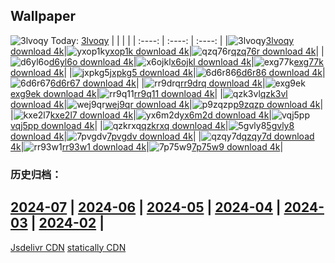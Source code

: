 ## Wallpaper
![3lvoqy](https://w.wallhaven.cc/full/3l/wallhaven-3lvoqy.png) Today: [3lvoqy](https://th.wallhaven.cc/small/3l/3lvoqy.jpg)
|      |      |      |
| :----: | :----: | :----: |
|![3lvoqy](https://th.wallhaven.cc/small/3l/3lvoqy.jpg)[3lvoqy download 4k](https://wallhaven.cc/w/3lvoqy)|![yxop1k](https://th.wallhaven.cc/small/yx/yxop1k.jpg)[yxop1k download 4k](https://wallhaven.cc/w/yxop1k)|![qzq76r](https://th.wallhaven.cc/small/qz/qzq76r.jpg)[qzq76r download 4k](https://wallhaven.cc/w/qzq76r)|
|![d6yl6o](https://th.wallhaven.cc/small/d6/d6yl6o.jpg)[d6yl6o download 4k](https://wallhaven.cc/w/d6yl6o)|![x6ojkl](https://th.wallhaven.cc/small/x6/x6ojkl.jpg)[x6ojkl download 4k](https://wallhaven.cc/w/x6ojkl)|![exg77k](https://th.wallhaven.cc/small/ex/exg77k.jpg)[exg77k download 4k](https://wallhaven.cc/w/exg77k)|
|![jxpkg5](https://th.wallhaven.cc/small/jx/jxpkg5.jpg)[jxpkg5 download 4k](https://wallhaven.cc/w/jxpkg5)|![6d6r86](https://th.wallhaven.cc/small/6d/6d6r86.jpg)[6d6r86 download 4k](https://wallhaven.cc/w/6d6r86)|![6d6r67](https://th.wallhaven.cc/small/6d/6d6r67.jpg)[6d6r67 download 4k](https://wallhaven.cc/w/6d6r67)|
|![rr9drq](https://th.wallhaven.cc/small/rr/rr9drq.jpg)[rr9drq download 4k](https://wallhaven.cc/w/rr9drq)|![exg9ek](https://th.wallhaven.cc/small/ex/exg9ek.jpg)[exg9ek download 4k](https://wallhaven.cc/w/exg9ek)|![rr9q11](https://th.wallhaven.cc/small/rr/rr9q11.jpg)[rr9q11 download 4k](https://wallhaven.cc/w/rr9q11)|
|![qzk3vl](https://th.wallhaven.cc/small/qz/qzk3vl.jpg)[qzk3vl download 4k](https://wallhaven.cc/w/qzk3vl)|![wej9qr](https://th.wallhaven.cc/small/we/wej9qr.jpg)[wej9qr download 4k](https://wallhaven.cc/w/wej9qr)|![p9zqzp](https://th.wallhaven.cc/small/p9/p9zqzp.jpg)[p9zqzp download 4k](https://wallhaven.cc/w/p9zqzp)|
|![kxe2l7](https://th.wallhaven.cc/small/kx/kxe2l7.jpg)[kxe2l7 download 4k](https://wallhaven.cc/w/kxe2l7)|![yx6m2d](https://th.wallhaven.cc/small/yx/yx6m2d.jpg)[yx6m2d download 4k](https://wallhaven.cc/w/yx6m2d)|![vqj5pp](https://th.wallhaven.cc/small/vq/vqj5pp.jpg)[vqj5pp download 4k](https://wallhaven.cc/w/vqj5pp)|
|![qzkrxq](https://th.wallhaven.cc/small/qz/qzkrxq.jpg)[qzkrxq download 4k](https://wallhaven.cc/w/qzkrxq)|![5gvly8](https://th.wallhaven.cc/small/5g/5gvly8.jpg)[5gvly8 download 4k](https://wallhaven.cc/w/5gvly8)|![7pvgdv](https://th.wallhaven.cc/small/7p/7pvgdv.jpg)[7pvgdv download 4k](https://wallhaven.cc/w/7pvgdv)|
|![qzqy7d](https://th.wallhaven.cc/small/qz/qzqy7d.jpg)[qzqy7d download 4k](https://wallhaven.cc/w/qzqy7d)|![rr93w1](https://th.wallhaven.cc/small/rr/rr93w1.jpg)[rr93w1 download 4k](https://wallhaven.cc/w/rr93w1)|![7p75w9](https://th.wallhaven.cc/small/7p/7p75w9.jpg)[7p75w9 download 4k](https://wallhaven.cc/w/7p75w9)|

### 历史归档：
[2024-07](https://github.com/april-projects/april-wallpaper/tree/main/picture/2024-07/) | [2024-06](https://github.com/april-projects/april-wallpaper/tree/main/picture/2024-06/) | [2024-05](https://github.com/april-projects/april-wallpaper/tree/main/picture/2024-05/) | [2024-04](https://github.com/april-projects/april-wallpaper/tree/main/picture/2024-04/) | [2024-03](https://github.com/april-projects/april-wallpaper/tree/main/picture/2024-03/) | [2024-02](https://github.com/april-projects/april-wallpaper/tree/main/picture/2024-02/) | 
---
[Jsdelivr CDN](https://cdn.jsdelivr.net/gh/april-projects/april-wallpaper/api.json)
[statically CDN](https://cdn.statically.io/gh/april-projects/april-wallpaper/main/api.json)